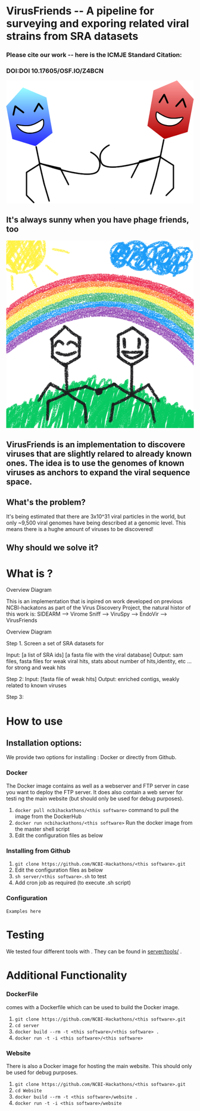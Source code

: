 
# VirusFriends -- A pipeline for surveying and exporing related viral strains from SRA datasets

### Please cite our work -- here is the ICMJE Standard Citation: 
### DOI:DOI 10.17605/OSF.IO/Z4BCN 

![Phage Friends!](images/friends.png)

## It's always sunny when you have phage friends, too

![virus friends](images/phagefriends2.png)

## VirusFriends is an implementation to discovere viruses that are slightly relared to already known ones. The idea is to use the genomes of known viruses as anchors to expand the viral sequence space. 

## What's the problem?
It's being estimated that there are 3x10^31 viral particles in the world, but only ~9,500 viral genomes have being described at a genomic level. This means there is a hughe amount of viruses to be discovered! 

## Why should we solve it?

# What is <this software>?

Overview Diagram

This is an implementation that is inpired on work developed on previous NCBI-hackatons as part of the Virus Discovery Project, the natural histor of this work is: SIDEARM --> Virome Sniff --> ViruSpy --> EndoVir --> VirusFriends

Overview Diagram

Step 1. Screen a set of SRA datasets for 

Input: [a list of SRA ids] [a fasta file with the viral database]
Output: sam files, fasta files for weak viral hits, stats about number of hits,identity, etc ... for strong and weak hits 

Step 2:
Input: [fasta file of weak hits]
Output: enriched contigs, weakly related to known viruses

Step 3: 


# How to use <this software>

## Installation options:

We provide two options for installing <this software>: Docker or directly from Github.

### Docker

The Docker image contains <this software> as well as a webserver and FTP server in case you want to deploy the FTP server. It does also contain a web server for testi
ng the <this software> main website (but should only be used for debug purposes).

1. `docker pull ncbihackathons/<this software>` command to pull the image from the DockerHub
2. `docker run ncbihackathons/<this software>` Run the docker image from the master shell script
3. Edit the configuration files as below

### Installing <this software> from Github

1. `git clone https://github.com/NCBI-Hackathons/<this software>.git`
2. Edit the configuration files as below
3. `sh server/<this software>.sh` to test
4. Add cron job as required (to execute <this software>.sh script)

### Configuration

```Examples here```

# Testing

We tested four different tools with <this software>. They can be found in [server/tools/](server/tools/) .

# Additional Functionality

### DockerFile

<this software> comes with a Dockerfile which can be used to build the Docker image.

  1. `git clone https://github.com/NCBI-Hackathons/<this software>.git`
  2. `cd server`
  3. `docker build --rm -t <this software>/<this software> .`
  4. `docker run -t -i <this software>/<this software>`

### Website

There is also a Docker image for hosting the main website. This should only be used for debug purposes.

  1. `git clone https://github.com/NCBI-Hackathons/<this software>.git`
  2. `cd Website`
  3. `docker build --rm -t <this software>/website .`
  4. `docker run -t -i <this software>/website`


